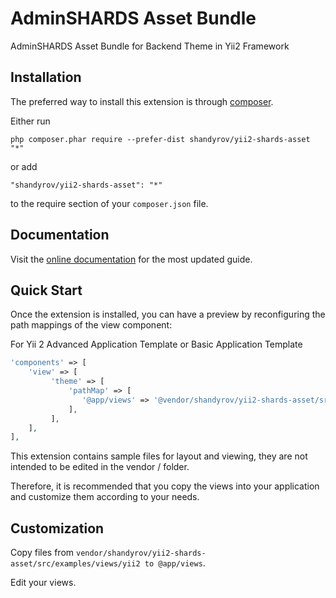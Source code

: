 AdminSHARDS Asset Bundle
===========
AdminSHARDS Asset Bundle for Backend Theme in Yii2 Framework

Installation
------------

The preferred way to install this extension is through [composer](http://getcomposer.org/download/).

Either run

```
php composer.phar require --prefer-dist shandyrov/yii2-shards-asset "*"
```

or add

```
"shandyrov/yii2-shards-asset": "*"
```

to the require section of your `composer.json` file.


## Documentation
Visit the [online documentation](https://designrevision.com/docs/shards-dashboard-lite) for the most
updated guide.

## Quick Start
Once the extension is installed, you can have a preview by reconfiguring the path mappings of the view component:

For Yii 2 Advanced Application Template or Basic Application Template

```php
'components' => [
    'view' => [
         'theme' => [
             'pathMap' => [
                '@app/views' => '@vendor/shandyrov/yii2-shards-asset/src/examples/views'
             ],
         ],
    ],
],
```
This extension contains sample files for layout and viewing, they are not intended to be edited in the vendor / folder.

Therefore, it is recommended that you copy the views into your application and customize them according to your needs.

## Customization
Copy files from ```vendor/shandyrov/yii2-shards-asset/src/examples/views/yii2 to @app/views```.

Edit your views.

